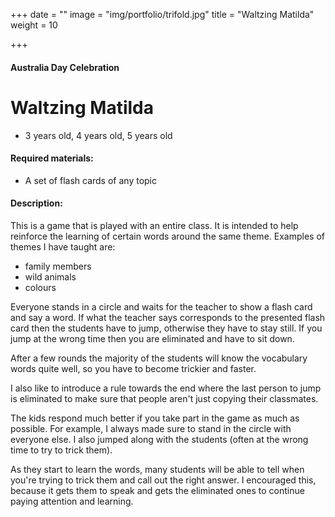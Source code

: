 +++
date = ""
image = "img/portfolio/trifold.jpg"
title = "Waltzing Matilda"
weight = 10

+++

#### Australia Day Celebration

# Waltzing Matilda

* 3 years old, 4 years old, 5 years old

#### Required materials:

* A set of flash cards of any topic

#### Description:

This is a game that is played with an entire class. It is intended to help reinforce the learning of certain words around the same theme. Examples of themes I have taught are:

* family members
* wild animals
* colours

Everyone stands in a circle and waits for the teacher to show a flash card and say a word. If what the teacher says corresponds to the presented flash card then the students have to jump, otherwise they have to stay still. If you jump at the wrong time then you are eliminated and have to sit down.

After a few rounds the majority of the students will know the vocabulary words quite well, so you have to become trickier and faster.

I also like to introduce a rule towards the end where the last person to jump is eliminated to make sure that people aren't just copying their classmates.

The kids respond much better if you take part in the game as much as possible. For example, I always made sure to stand in the circle with everyone else. I also jumped along with the students (often at the wrong time to try to trick them).

As they start to learn the words, many students will be able to tell when you're trying to trick them and call out the right answer. I encouraged this, because it gets them to speak and gets the eliminated ones to continue paying attention and learning.